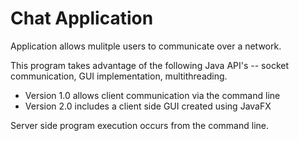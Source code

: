 # Chat Application 

Application allows mulitple users to communicate over a network. 

This program takes advantage of the following Java API's -- socket communication, GUI implementation, multithreading.

- Version 1.0 allows client communication via the command line
- Version 2.0 includes a client side GUI created using JavaFX

Server side program execution occurs from the command line.
